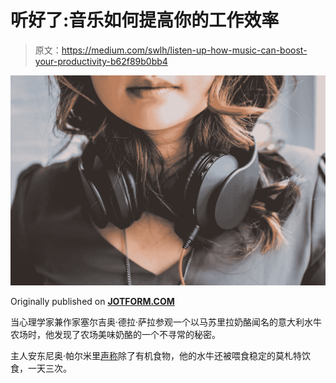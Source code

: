 # 听好了:音乐如何提高你的工作效率

> 原文：<https://medium.com/swlh/listen-up-how-music-can-boost-your-productivity-b62f89b0bb4>

![](img/61438ffac03b6988386cdc554f123476.png)

Originally published on [**JOTFORM.COM**](https://www.jotform.com/blog/music-productivity/)

当心理学家兼作家塞尔吉奥·德拉·萨拉参观一个以马苏里拉奶酪闻名的意大利水牛农场时，他发现了农场美味奶酪的一个不寻常的秘密。

主人安东尼奥·帕尔米里[声称](http://www.livingit.euronews.com/2018/11/30/mozzarella-with-mozart)除了有机食物，他的水牛还被喂食稳定的莫札特饮食，一天三次。